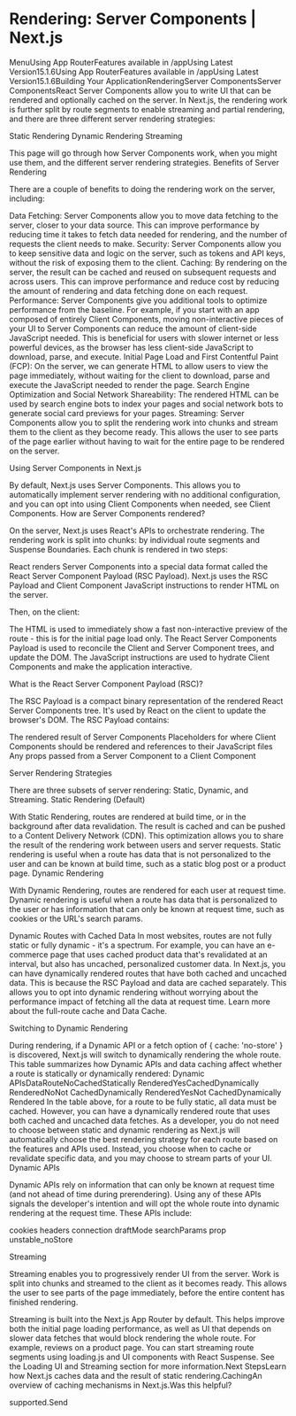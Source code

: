 # Rendering: Server Components | Next.js

<p>MenuUsing App RouterFeatures available in /appUsing Latest Version15.1.6Using App RouterFeatures available in /appUsing Latest Version15.1.6Building Your ApplicationRenderingServer ComponentsServer ComponentsReact Server Components allow you to write UI that can be rendered and optionally cached on the server. In Next.js, the rendering work is further split by route segments to enable streaming and partial rendering, and there are three different server rendering strategies:</p>
<p>Static Rendering
Dynamic Rendering
Streaming</p>
<p>This page will go through how Server Components work, when you might use them, and the different server rendering strategies.
Benefits of Server Rendering</p>
<p>There are a couple of benefits to doing the rendering work on the server, including:</p>
<p>Data Fetching: Server Components allow you to move data fetching to the server, closer to your data source. This can improve performance by reducing time it takes to fetch data needed for rendering, and the number of requests the client needs to make.
Security: Server Components allow you to keep sensitive data and logic on the server, such as tokens and API keys, without the risk of exposing them to the client.
Caching: By rendering on the server, the result can be cached and reused on subsequent requests and across users. This can improve performance and reduce cost by reducing the amount of rendering and data fetching done on each request.
Performance: Server Components give you additional tools to optimize performance from the baseline. For example, if you start with an app composed of entirely Client Components, moving non-interactive pieces of your UI to Server Components can reduce the amount of client-side JavaScript needed. This is beneficial for users with slower internet or less powerful devices, as the browser has less client-side JavaScript to download, parse, and execute.
Initial Page Load and First Contentful Paint (FCP): On the server, we can generate HTML to allow users to view the page immediately, without waiting for the client to download, parse and execute the JavaScript needed to render the page.
Search Engine Optimization and Social Network Shareability: The rendered HTML can be used by search engine bots to index your pages and social network bots to generate social card previews for your pages.
Streaming: Server Components allow you to split the rendering work into chunks and stream them to the client as they become ready. This allows the user to see parts of the page earlier without having to wait for the entire page to be rendered on the server.</p>
<p>Using Server Components in Next.js</p>
<p>By default, Next.js uses Server Components. This allows you to automatically implement server rendering with no additional configuration, and you can opt into using Client Components when needed, see Client Components.
How are Server Components rendered?</p>
<p>On the server, Next.js uses React's APIs to orchestrate rendering. The rendering work is split into chunks: by individual route segments and Suspense Boundaries.
Each chunk is rendered in two steps:</p>
<p>React renders Server Components into a special data format called the React Server Component Payload (RSC Payload).
Next.js uses the RSC Payload and Client Component JavaScript instructions to render HTML on the server.</p>
<p>Then, on the client:</p>
<p>The HTML is used to immediately show a fast non-interactive preview of the route - this is for the initial page load only.
The React Server Components Payload is used to reconcile the Client and Server Component trees, and update the DOM.
The JavaScript instructions are used to hydrate Client Components and make the application interactive.</p>
<p>What is the React Server Component Payload (RSC)?</p>
<p>The RSC Payload is a compact binary representation of the rendered React Server Components tree. It's used by React on the client to update the browser's DOM. The RSC Payload contains:</p>
<p>The rendered result of Server Components
Placeholders for where Client Components should be rendered and references to their JavaScript files
Any props passed from a Server Component to a Client Component</p>
<p>Server Rendering Strategies</p>
<p>There are three subsets of server rendering: Static, Dynamic, and Streaming.
Static Rendering (Default)</p>
<p>With Static Rendering, routes are rendered at build time, or in the background after data revalidation. The result is cached and can be pushed to a Content Delivery Network (CDN). This optimization allows you to share the result of the rendering work between users and server requests.
Static rendering is useful when a route has data that is not personalized to the user and can be known at build time, such as a static blog post or a product page.
Dynamic Rendering</p>
<p>With Dynamic Rendering, routes are rendered for each user at request time.
Dynamic rendering is useful when a route has data that is personalized to the user or has information that can only be known at request time, such as cookies or the URL's search params.</p>
<p>Dynamic Routes with Cached Data
In most websites, routes are not fully static or fully dynamic - it's a spectrum. For example, you can have an e-commerce page that uses cached product data that's revalidated at an interval, but also has uncached, personalized customer data.
In Next.js, you can have dynamically rendered routes that have both cached and uncached data. This is because the RSC Payload and data are cached separately. This allows you to opt into dynamic rendering without worrying about the performance impact of fetching all the data at request time.
Learn more about the full-route cache and Data Cache.</p>
<p>Switching to Dynamic Rendering</p>
<p>During rendering, if a Dynamic API or a fetch option of { cache: 'no-store' } is discovered, Next.js will switch to dynamically rendering the whole route. This table summarizes how Dynamic APIs and data caching affect whether a route is statically or dynamically rendered:
Dynamic APIsDataRouteNoCachedStatically RenderedYesCachedDynamically RenderedNoNot CachedDynamically RenderedYesNot CachedDynamically Rendered
In the table above, for a route to be fully static, all data must be cached. However, you can have a dynamically rendered route that uses both cached and uncached data fetches.
As a developer, you do not need to choose between static and dynamic rendering as Next.js will automatically choose the best rendering strategy for each route based on the features and APIs used. Instead, you choose when to cache or revalidate specific data, and you may choose to stream parts of your UI.
Dynamic APIs</p>
<p>Dynamic APIs rely on information that can only be known at request time (and not ahead of time during prerendering). Using any of these APIs signals the developer's intention and will opt the whole route into dynamic rendering at the request time. These APIs include:</p>
<p>cookies
headers
connection
draftMode
searchParams prop
unstable_noStore</p>
<p>Streaming</p>
<p>Streaming enables you to progressively render UI from the server. Work is split into chunks and streamed to the client as it becomes ready. This allows the user to see parts of the page immediately, before the entire content has finished rendering.</p>
<p>Streaming is built into the Next.js App Router by default. This helps improve both the initial page loading performance, as well as UI that depends on slower data fetches that would block rendering the whole route. For example, reviews on a product page.
You can start streaming route segments using loading.js and UI components with React Suspense. See the Loading UI and Streaming section for more information.Next StepsLearn how Next.js caches data and the result of static rendering.CachingAn overview of caching mechanisms in Next.js.Was this helpful?</p>
<p>supported.Send</p>
